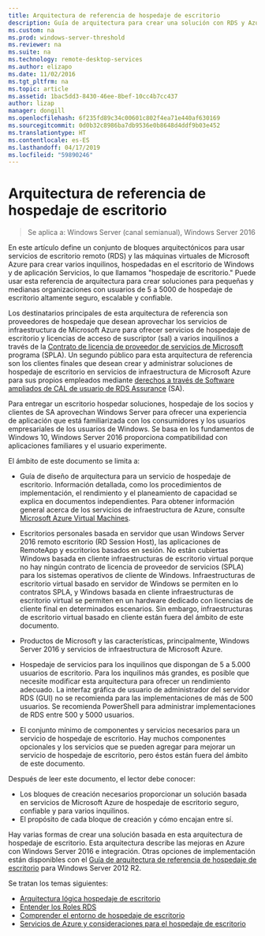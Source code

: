 ```yaml
---
title: Arquitectura de referencia de hospedaje de escritorio
description: Guía de arquitectura para crear una solución con RDS y Azure de hospedaje de escritorio.
ms.custom: na
ms.prod: windows-server-threshold
ms.reviewer: na
ms.suite: na
ms.technology: remote-desktop-services
ms.author: elizapo
ms.date: 11/02/2016
ms.tgt_pltfrm: na
ms.topic: article
ms.assetid: 1bac5dd3-8430-46ee-8bef-10cc4b7cc437
author: lizap
manager: dongill
ms.openlocfilehash: 6f235fd89c34c00601c802f4ea71e440af630169
ms.sourcegitcommit: 0d0b32c8986ba7db9536e0b8648d4ddf9b03e452
ms.translationtype: HT
ms.contentlocale: es-ES
ms.lasthandoff: 04/17/2019
ms.locfileid: "59890246"
---
```

# <a name="desktop-hosting-reference-architecture"></a>Arquitectura de referencia de hospedaje de escritorio

>Se aplica a: Windows Server (canal semianual), Windows Server 2016

En este artículo define un conjunto de bloques arquitectónicos para usar servicios de escritorio remoto (RDS) y las máquinas virtuales de Microsoft Azure para crear varios inquilinos, hospedadas en el escritorio de Windows y de aplicación Servicios, lo que llamamos "hospedaje de escritorio." Puede usar esta referencia de arquitectura para crear soluciones para pequeñas y medianas organizaciones con usuarios de 5 a 5000 de hospedaje de escritorio altamente seguro, escalable y confiable.    
  
Los destinatarios principales de esta arquitectura de referencia son proveedores de hospedaje que desean aprovechar los servicios de infraestructura de Microsoft Azure para ofrecer servicios de hospedaje de escritorio y licencias de acceso de suscriptor (sal) a varios inquilinos a través de la [ Contrato de licencia de proveedor de servicios de Microsoft](https://www.microsoft.com/hosting/en/us/licensing/splabenefits.aspx) programa (SPLA). Un segundo público para esta arquitectura de referencia son los clientes finales que desean crear y administrar soluciones de hospedaje de escritorio en servicios de infraestructura de Microsoft Azure para sus propios empleados mediante [derechos a través de Software ampliados de CAL de usuario de RDS Assurance](https://download.microsoft.com/download/6/B/A/6BA3215A-C8B5-4AD1-AA8E-6C93606A4CFB/Windows_Server_2012_R2_Remote_Desktop_Services_Licensing_Datasheet.pdf) (SA).   
  
Para entregar un escritorio hospedar soluciones, hospedaje de los socios y clientes de SA aprovechan Windows Server para ofrecer una experiencia de aplicación que está familiarizada con los consumidores y los usuarios empresariales de los usuarios de Windows. Se basa en los fundamentos de Windows 10, Windows Server 2016 proporciona compatibilidad con aplicaciones familiares y el usuario experimente.    
  
El ámbito de este documento se limita a:   
  
* Guía de diseño de arquitectura para un servicio de hospedaje de escritorio. Información detallada, como los procedimientos de implementación, el rendimiento y el planeamiento de capacidad se explica en documentos independientes. Para obtener información general acerca de los servicios de infraestructura de Azure, consulte [Microsoft Azure Virtual Machines](https://azure.microsoft.com/documentation/services/virtual-machines/).   
  
* Escritorios personales basada en servidor que usan Windows Server 2016 remoto escritorio (RD Session Host), las aplicaciones de RemoteApp y escritorios basados en sesión. No están cubiertas Windows basada en cliente infraestructuras de escritorio virtual porque no hay ningún contrato de licencia de proveedor de servicios (SPLA) para los sistemas operativos de cliente de Windows. Infraestructuras de escritorio virtual basado en servidor de Windows se permiten en lo contratos SPLA, y Windows basada en cliente infraestructuras de escritorio virtual se permiten en un hardware dedicado con licencias de cliente final en determinados escenarios. Sin embargo, infraestructuras de escritorio virtual basado en cliente están fuera del ámbito de este documento.   
  
* Productos de Microsoft y las características, principalmente, Windows Server 2016 y servicios de infraestructura de Microsoft Azure.   
  
* Hospedaje de servicios para los inquilinos que dispongan de 5 a 5.000 usuarios de escritorio.   Para los inquilinos más grandes, es posible que necesite modificar esta arquitectura para ofrecer un rendimiento adecuado. La interfaz gráfica de usuario de administrador del servidor RDS (GUI) no se recomienda para las implementaciones de más de 500 usuarios. Se recomienda PowerShell para administrar implementaciones de RDS entre 500 y 5000 usuarios.   
  
* El conjunto mínimo de componentes y servicios necesarios para un servicio de hospedaje de escritorio. Hay muchos componentes opcionales y los servicios que se pueden agregar para mejorar un servicio de hospedaje de escritorio, pero éstos están fuera del ámbito de este documento.    
  
Después de leer este documento, el lector debe conocer:   
- Los bloques de creación necesarios proporcionar un solución basada en servicios de Microsoft Azure de hospedaje de escritorio seguro, confiable y para varios inquilinos.  
- El propósito de cada bloque de creación y cómo encajan entre sí.  
  
Hay varias formas de crear una solución basada en esta arquitectura de hospedaje de escritorio. Esta arquitectura describe las mejoras en Azure con Windows Server 2016 e integración. Otras opciones de implementación están disponibles con el [Guía de arquitectura de referencia de hospedaje de escritorio](https://go.microsoft.com/fwlink/p/?LinkId=517389) para Windows Server 2012 R2.    
  
Se tratan los temas siguientes:  
- [Arquitectura lógica hospedaje de escritorio](Desktop-hosting-logical-architecture.md)  
- [Entender los Roles RDS](Understanding-RDS-roles.md)
- [Comprender el entorno de hospedaje de escritorio](Understanding-the-desktop-hosting-environment.md)  
- [Servicios de Azure y consideraciones para el hospedaje de escritorio](Azure-services-and-considerations-for-desktop-hosting.md)
  
 


